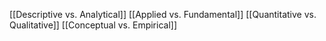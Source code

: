 [[Descriptive vs. Analytical]]
[[Applied vs. Fundamental]]
[[Quantitative vs. Qualitative]]
[[Conceptual vs. Empirical]]

